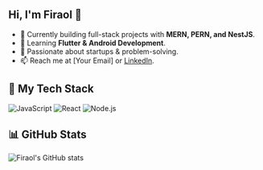 ## Hi, I'm Firaol 👋
- 🔭 Currently building full-stack projects with **MERN, PERN, and NestJS**.
- 🌱 Learning **Flutter & Android Development**.
- 🚀 Passionate about startups & problem-solving.
- 📫 Reach me at [Your Email] or [LinkedIn](your-link).

## 🚀 My Tech Stack
![JavaScript](https://img.shields.io/badge/JavaScript-F7DF1E?style=flat&logo=javascript&logoColor=black)
![React](https://img.shields.io/badge/React-20232A?style=flat&logo=react&logoColor=61DAFB)
![Node.js](https://img.shields.io/badge/Node.js-43853D?style=flat&logo=node.js&logoColor=white)

## 📊 GitHub Stats
![Firaol's GitHub stats](https://github-readme-stats.vercel.app/api?username=your-username&show_icons=true&theme=radical)


